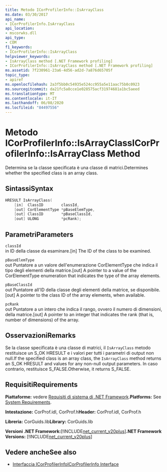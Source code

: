 ```yaml
---
title: Metodo ICorProfilerInfo::IsArrayClass
ms.date: 03/30/2017
api_name:
- ICorProfilerInfo.IsArrayClass
api_location:
- mscorwks.dll
api_type:
- COM
f1_keywords:
- ICorProfilerInfo::IsArrayClass
helpviewer_keywords:
- IsArrayClass method [.NET Framework profiling]
- ICorProfilerInfo::IsArrayClass method [.NET Framework profiling]
ms.assetid: 7f230961-23a6-4d56-ad2d-7a876d65705f
topic_type:
- apiref
ms.openlocfilehash: 2a3f5bb0c54935e524cc955a5e11aac75b0c0923
ms.sourcegitcommit: da21fc5a8cce1e028575acf31974681a1bc5aeed
ms.translationtype: MT
ms.contentlocale: it-IT
ms.lasthandoff: 06/08/2020
ms.locfileid: "84497556"
---
```

# <a name="icorprofilerinfoisarrayclass-method"></a><span data-ttu-id="5b234-102">Metodo ICorProfilerInfo::IsArrayClass</span><span class="sxs-lookup"><span data-stu-id="5b234-102">ICorProfilerInfo::IsArrayClass Method</span></span>
<span data-ttu-id="5b234-103">Determina se la classe specificata è una classe di matrici.</span><span class="sxs-lookup"><span data-stu-id="5b234-103">Determines whether the specified class is an array class.</span></span>  
  
## <a name="syntax"></a><span data-ttu-id="5b234-104">Sintassi</span><span class="sxs-lookup"><span data-stu-id="5b234-104">Syntax</span></span>  
  
```cpp  
HRESULT IsArrayClass(  
    [in]  ClassID        classId,  
    [out] CorElementType *pBaseElemType,  
    [out] ClassID        *pBaseClassId,  
    [out] ULONG          *pcRank);  
```  
  
## <a name="parameters"></a><span data-ttu-id="5b234-105">Parametri</span><span class="sxs-lookup"><span data-stu-id="5b234-105">Parameters</span></span>  
 `classId`  
 <span data-ttu-id="5b234-106">in ID della classe da esaminare.</span><span class="sxs-lookup"><span data-stu-id="5b234-106">[in] The ID of the class to be examined.</span></span>  
  
 `pBaseElemType`  
 <span data-ttu-id="5b234-107">out Puntatore a un valore dell'enumerazione CorElementType che indica il tipo degli elementi della matrice.</span><span class="sxs-lookup"><span data-stu-id="5b234-107">[out] A pointer to a value of the CorElementType enumeration that indicates the type of the array elements.</span></span>  
  
 `pBaseClassId`  
 <span data-ttu-id="5b234-108">out Puntatore all'ID della classe degli elementi della matrice, se disponibile.</span><span class="sxs-lookup"><span data-stu-id="5b234-108">[out] A pointer to the class ID of the array elements, when available.</span></span>  
  
 `pcRank`  
 <span data-ttu-id="5b234-109">out Puntatore a un intero che indica il rango, ovvero il numero di dimensioni, della matrice.</span><span class="sxs-lookup"><span data-stu-id="5b234-109">[out] A pointer to an integer that indicates the rank (that is, number of dimensions) of the array.</span></span>  
  
## <a name="remarks"></a><span data-ttu-id="5b234-110">Osservazioni</span><span class="sxs-lookup"><span data-stu-id="5b234-110">Remarks</span></span>  
 <span data-ttu-id="5b234-111">Se la classe specificata è una classe di matrici, il `IsArrayClass` metodo restituisce un S_OK HRESULT e i valori per tutti i parametri di output non null.</span><span class="sxs-lookup"><span data-stu-id="5b234-111">If the specified class is an array class, the `IsArrayClass` method returns an S_OK HRESULT and values for any non-null output parameters.</span></span> <span data-ttu-id="5b234-112">In caso contrario, restituisce S_FALSE.</span><span class="sxs-lookup"><span data-stu-id="5b234-112">Otherwise, it returns S_FALSE.</span></span>  
  
## <a name="requirements"></a><span data-ttu-id="5b234-113">Requisiti</span><span class="sxs-lookup"><span data-stu-id="5b234-113">Requirements</span></span>  
 <span data-ttu-id="5b234-114">**Piattaforme:** vedere [Requisiti di sistema di .NET Framework](../../get-started/system-requirements.md).</span><span class="sxs-lookup"><span data-stu-id="5b234-114">**Platforms:** See [System Requirements](../../get-started/system-requirements.md).</span></span>  
  
 <span data-ttu-id="5b234-115">**Intestazione:** CorProf.idl, CorProf.h</span><span class="sxs-lookup"><span data-stu-id="5b234-115">**Header:** CorProf.idl, CorProf.h</span></span>  
  
 <span data-ttu-id="5b234-116">**Libreria:** CorGuids.lib</span><span class="sxs-lookup"><span data-stu-id="5b234-116">**Library:** CorGuids.lib</span></span>  
  
 <span data-ttu-id="5b234-117">**Versioni .NET Framework:**[!INCLUDE[net_current_v20plus](../../../../includes/net-current-v20plus-md.md)]</span><span class="sxs-lookup"><span data-stu-id="5b234-117">**.NET Framework Versions:** [!INCLUDE[net_current_v20plus](../../../../includes/net-current-v20plus-md.md)]</span></span>  
  
## <a name="see-also"></a><span data-ttu-id="5b234-118">Vedere anche</span><span class="sxs-lookup"><span data-stu-id="5b234-118">See also</span></span>

- [<span data-ttu-id="5b234-119">Interfaccia ICorProfilerInfo</span><span class="sxs-lookup"><span data-stu-id="5b234-119">ICorProfilerInfo Interface</span></span>](icorprofilerinfo-interface.md)
